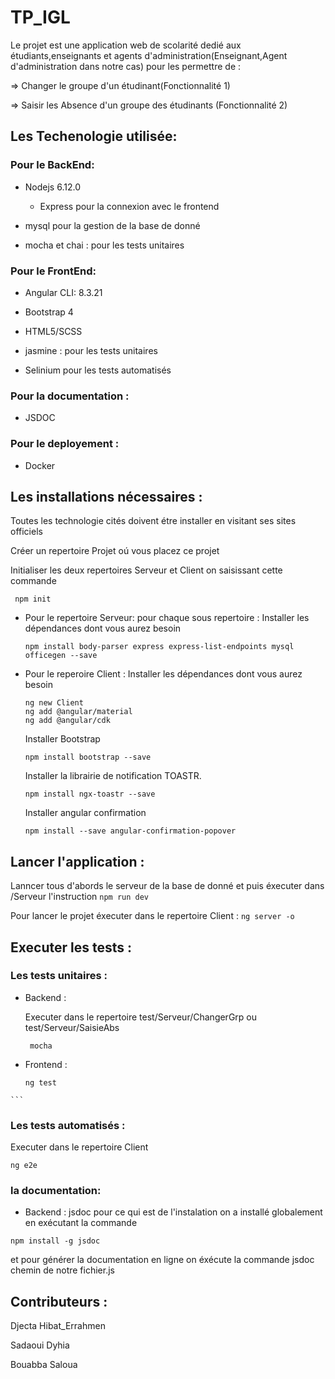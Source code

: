 # TP_IGL
  Le projet est une application web de scolarité dedié aux étudiants,enseignants et agents d'administration(Enseignant,Agent d'administration dans notre cas) pour les permettre de :

  => Changer le groupe d'un étudinant(Fonctionnalité 1)

  => Saisir les Absence d'un groupe des étudinants (Fonctionnalité 2)


## Les Techenologie utilisée:

### Pour le BackEnd:

- Nodejs 6.12.0

    - Express pour la connexion avec le frontend

- mysql pour la gestion de la base de donné

- mocha et chai : pour les tests unitaires

### Pour le FrontEnd:
- Angular CLI: 8.3.21

- Bootstrap 4

- HTML5/SCSS

- jasmine : pour les tests unitaires

- Selinium pour les tests automatisés

### Pour la documentation : 

- JSDOC

### Pour le deployement :

- Docker

## Les installations nécessaires :

  Toutes les technologie cités  doivent étre installer en visitant ses sites officiels

  Créer un repertoire Projet oú vous placez ce projet

  Initialiser les deux repertoires Serveur et Client on saisissant cette commande

   ```
    npm init
   ```


- Pour le repertoire Serveur:
  pour chaque sous repertoire :
    Installer les dépendances dont vous aurez besoin 
    ```
    npm install body-parser express express-list-endpoints mysql officegen --save
    ```
 - Pour le reperoire Client :
   Installer les dépendances dont vous aurez besoin 
    ```
    ng new Client
    ng add @angular/material
    ng add @angular/cdk
    ```
    Installer Bootstrap 
     ```
   npm install bootstrap --save
    ```
    Installer la librairie de notification TOASTR.
     ```
   npm install ngx-toastr --save
    ```
     Installer angular confirmation
     ```
     npm install --save angular-confirmation-popover
    ```
    
## Lancer l'application :

   Lanncer tous d'abords le serveur de la base de donné et puis éxecuter dans /Serveur l'instruction
    ```
     npm run dev
    ```
   
   Pour lancer le projet éxecuter dans le repertoire Client : 
    ```
     ng server -o
    ```

## Executer les tests :

 ### Les tests unitaires :
 
   - Backend :
 
     Executer dans le repertoire test/Serveur/ChangerGrp ou  test/Serveur/SaisieAbs 

     ```
      mocha 
     ```
   - Frontend :
   
     ```
     ng test 
    ```
 ### Les tests automatisés : 

  Executer dans le repertoire Client
   ```
   ng e2e 
   ```
### la documentation:
 - Backend :
 jsdoc 
 pour ce qui est de l'instalation on a installé globalement en exécutant la commande 
 ```
 npm install -g jsdoc
 ````
 et pour générer la documentation en ligne 
 on éxécute la commande jsdoc chemin de notre fichier.js
## Contributeurs :

  Djecta Hibat_Errahmen
  
  Sadaoui Dyhia
  
  Bouabba Saloua
  

